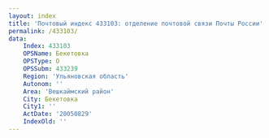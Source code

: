 ```yaml
---
layout: index
title: 'Почтовый индекс 433103: отделение почтовой связи Почты России'
permalink: /433103/
data:
    Index: 433103
    OPSName: Бекетовка
    OPSType: О
    OPSSubm: 433239
    Region: 'Ульяновская область'
    Autonom: ''
    Area: 'Вешкаймский район'
    City: Бекетовка
    City1: ''
    ActDate: '20050829'
    IndexOld: ''
---
```


